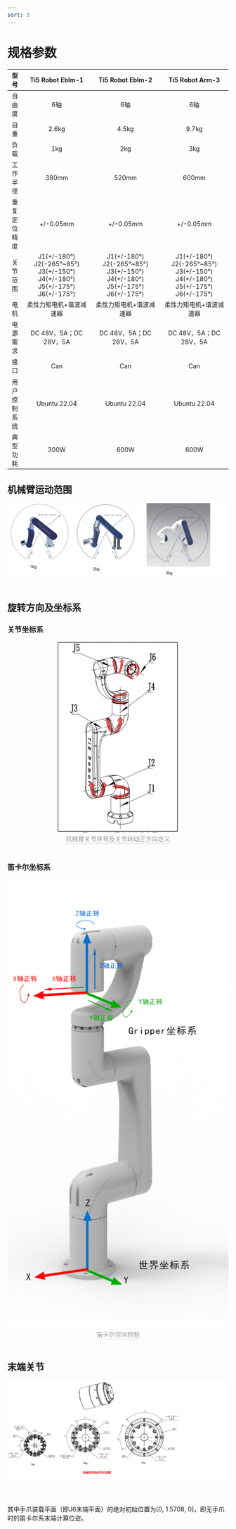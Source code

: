 ```yaml
---
sort: 3
---
```


# 规格参数

|型号|Ti5 Robot Eblm-1|Ti5 Robot Eblm-2|Ti5 Robot Arm-3|
|:-:|:-:|:-:|:-:|
|自由度|6轴|6轴|6轴|
|自重|2.6kg|4.5kg|9.7kg|
|负载|1kg|2kg|3kg|
|工作半径|380mm|520mm|600mm|
|重复定位精度|+/-0.05mm|+/-0.05mm|+/-0.05mm|
|关节范围|J1(+/-180°) J2(-265°~85°) J3(+/-150°) J4(+/-180°) J5(+/-175°) J6(+/-175°)|J1(+/-180°) J2(-265°~85°) J3(+/-150°) J4(+/-180°) J5(+/-175°) J6(+/-175°)|J1(+/-180°) J2(-265°~85°) J3(+/-150°) J4(+/-180°) J5(+/-175°) J6(+/-175°)|
|电机|柔性力矩电机+谐波减速器|柔性力矩电机+谐波减速器|柔性力矩电机+谐波减速器|
|电源需求|DC 48V，5A；DC 28V，5A|DC 48V，5A；DC 28V，5A|DC 48V，5A；DC 28V，5A|
|接口|Can|Can|Can|
|用户控制系统|Ubuntu 22.04|Ubuntu 22.04|Ubuntu 22.04|
|典型功耗|300W|600W|600W|


## 机械臂运动范围

<center>
<img src="../img/机械臂运动范围.PNG" style="zoom:70%" alt=" 图片不见了。。。 "/>
<div style="color:orange; border-bottom: 0.1px solid #d9d9d9;
display: inline-block;
color: #999;
padding: 1px;"></div>
</center>

## 旋转方向及坐标系

### 关节坐标系

<center>
<img src="../img/1.jpg" style="zoom:100%" alt=" 图片不见了。。。 "/>
<br>
<div style="color:orange; border-bottom: 0.1px solid #d9d9d9;
display: inline-block;
color: #999;
padding: 1px;">机械臂关节序号及关节转动正方向定义</div>
</center>
<br>


### 笛卡尔坐标系

<center>
<img src="../img/2.jpg" style="zoom:100%" alt=" 图片不见了。。。 "/>
<br>
<div style="color:orange; border-bottom: 0.1px solid #d9d9d9;
display: inline-block;
color: #999;
padding: 1px;">笛卡尔空间控制</div>
</center>
<br>

## 末端关节

<center>
<img src="../img/末端关节图.PNG" style="zoom:100%" alt=" 图片不见了。。。 "/>
<br>
<div style="color:orange; border-bottom: 0.1px solid #d9d9d9;
display: inline-block;
color: #999;
padding: 1px;">
</center>
<br>

其中手爪装载平面（即J6末端平面）的绝对初始位置为[0, 1.5708, 0]，即无手爪时的笛卡尔系末端计算位姿。
